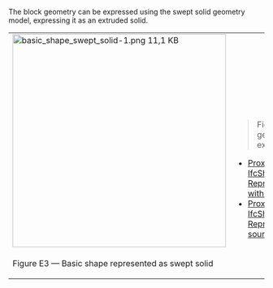 ﻿The block geometry can be expressed using the swept solid geometry model, expressing it as an extruded solid.

<table summary="swept solid types">
 <tr>
  <td>
   <img src="fig/basic_shape_swept_solid-1.png" width="420" height="420" alt="basic_shape_swept_solid-1.png 11,1 KB">
  </td>
  <td style=" vertical-align:bottom;">
   <blockquote>Figure E3 shows the block geometry represented by an extrusion.
   </blockquote>
   <ul class="std">
    <li class="std">
     <a class="listing-link" href="ifc/basic_shape_SweptSolid.ifc.htm" target="info">Proxy with IfcShapeRepresentation RepresentationType="SweptSolid" with hyperlinks</a>
    </li>
    <li class="std">
     <a class="listing-link" href="ifc/basic_shape_SweptSolid.ifc" target="info">Proxy with IfcShapeRepresentation RepresentationType="SweptSolid" source file</a>
    </li>
   </ul>
  </td>
 </tr>
 <tr style="height:20px;">
  <td style=" vertical-align:bottom;">
   <p class="figure">Figure E3 &mdash; Basic shape represented as swept solid</p>
  </td>
  <td>&nbsp;
  </td>
 </tr>
</table>